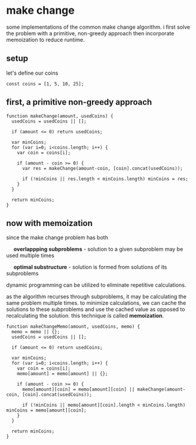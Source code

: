 # make change
some implementations of the common make change algorithm. i first solve the problem with a primitive, non-greedy approach then incorporate memoization to reduce runtime.

## setup
let's define our coins
```
const coins = [1, 5, 10, 25];
```

## first, a primitive non-greedy approach
```
function makeChange(amount, usedCoins) {
  usedCoins = usedCoins || [];

  if (amount <= 0) return usedCoins;

  var minCoins;
  for (var i=0; i<coins.length; i++) {
    var coin = coins[i];

    if (amount - coin >= 0) {
      var res = makeChange(amount-coin, [coin].concat(usedCoins));

      if (!minCoins || res.length < minCoins.length) minCoins = res;
    }
  }

  return minCoins;
}
```

## now with memoization
since the make change problem has both

&nbsp;&nbsp;&nbsp;&nbsp; **overlappping subproblems** - solution to a given subproblem may be used multiple times

&nbsp;&nbsp;&nbsp;&nbsp; **optimal substructure** - solution is formed from solutions of its subproblems

dynamic programming can be utilized to eliminate repetitive calculations.

as the algorithm recurses through subproblems, it may be calculating the same problem multiple times. to minimize calculations, we can cache the solutions to these subproblems and use the cached value as opposed to recalculating the solution. this technique is called **memoization**.

```
function makeChangeMemo(amount, usedCoins, memo) {
  memo = memo || {};
  usedCoins = usedCoins || [];

  if (amount <= 0) return usedCoins;

  var minCoins;
  for (var i=0; i<coins.length; i++) {
    var coin = coins[i];
    memo[amount] = memo[amount] || {};

    if (amount - coin >= 0) {
      memo[amount][coin] = memo[amount][coin] || makeChange(amount-coin, [coin].concat(usedCoins));

      if (!minCoins || memo[amount][coin].length < minCoins.length) minCoins = memo[amount][coin];
    }
  }

  return minCoins;
}
```
